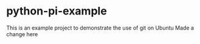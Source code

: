 # python-pi-example
This is an example project to demonstrate the use of git on Ubuntu
Made a change here